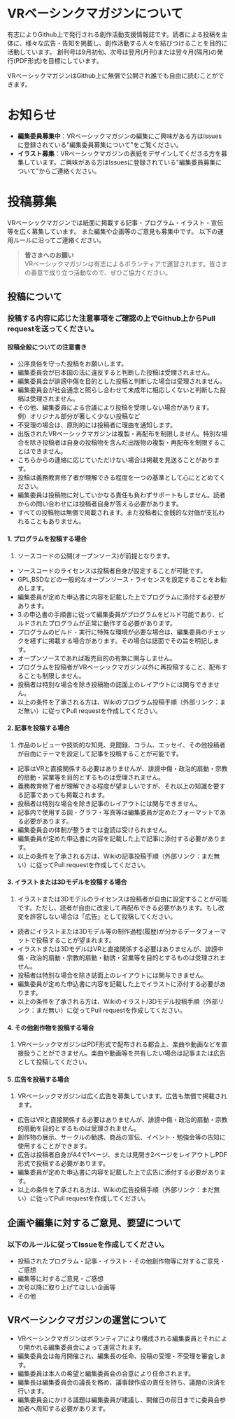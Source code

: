 # VRベーシンクマガジンについて

有志によりGithub上で発行される創作活動支援情報誌です。読者による投稿を主体に、様々な広告・告知を掲載し、創作活動する人々を結びつけることを目的に活動しています。
創刊号は9月初旬、次号は翌月(月刊)または翌々月(隔月)の発行(PDF形式)を目標にしています。

VRベーシックマガジンはGithub上に無償で公開され誰でも自由に読むことができます。

# お知らせ
* **編集委員募集中**：VRベーシックマガジンの編集にご興味がある方はIssuesに登録されている"編集委員募集について"をご覧ください。
* **イラスト募集**：VRベーシックマガジンの表紙をデザインしてくださる方を募集しています。ご興味がある方はIssuesに登録されている"編集委員募集について"からご連絡ください。

# 投稿募集

VRベーシックマガジンでは紙面に掲載する記事・プログラム・イラスト・宣伝等を広く募集しています。
また編集や企画等のご意見も募集中です。
以下の運用ルールに沿ってご連絡ください。

> **皆さまへのお願い**  
> VRベーシックマガジンは有志によるボランティアで運営されます。皆さまの善意で成り立つ活動なので、ぜひご協力ください。

## 投稿について
### 投稿する内容に応じた注意事項をご確認の上でGithub上からPull requestを送ってください。
#### 投稿全般についての注意書き
* 公序良俗を守った投稿をお願いします。
 * 編集委員会が日本国の法に違反すると判断した投稿は受理されません。
 * 編集委員会が誹謗中傷を目的とした投稿と判断した場合は受理されません。
 * 編集委員会が社会通念と照らし合わせて未成年に相応しくないと判断した投稿は受理されません。
 * その他、編集委員による合議により投稿を受理しない場合があります。  
   例）オリジナル部分が著しく少ない投稿など
 * 不受理の場合は、原則的には投稿者に理由を通知します。
* 出版されたVRベーシックマガジンは複製・再配布を制限しません。特別な場合を除き投稿者は自身の投稿物を含んだ出版物の複製・再配布を制限することはできません。
* こちらからの連絡に応じていただけない場合は掲載を見送ることがあります。
* 投稿は義務教育修了者が理解できる程度を一つの基準として心にとどめてください。
* 編集委員は投稿物に対していかなる責任も負わずサポートもしません。読者からの問い合わせには投稿者自身が答える必要があります。
* すべての投稿物は無償で掲載されます。また投稿者に金銭的な対価が支払われることもありません。

#### 1. プログラムを投稿する場合
1. ソースコードの公開(オープンソース)が前提となります。
* ソースコードのライセンスは投稿者自身が設定することが可能です。
 * GPL,BSDなどの一般的なオープンソース・ライセンスを設定することをお勧めします。
* 編集委員が定めた申込書に内容を記載した上でプログラムに添付する必要があります。
* 3.の申込書の手順書に従って編集委員がプログラムをビルド可能であり、ビルドされたプログラムが正常に動作する必要があります。
* プログラムのビルド・実行に特殊な環境が必要な場合は、編集委員のチェックを経ずに掲載する場合があります。その場合は誌面でその旨を明記します。
* オープンソースであれば販売目的の有無に関与しません。
* プログラムを投稿者がVRベーシックマガジン以外に再投稿すること、配布することも制限しません。
* 投稿者は特別な場合を除き投稿物の誌面上のレイアウトには関与できません。
* 以上の条件を了承される方は、Wikiのプログラム投稿手順（外部リンク：まだ無い）に従ってPull requestを作成してください。

#### 2. 記事を投稿する場合
1. 作品のレビューや技術的な知見、見聞録、コラム、エッセイ、その他投稿者が自由にテーマを設定して記事を投稿することが可能です。
* 記事はVRと直接関係する必要はありませんが、誹謗中傷・政治的扇動・宗教的扇動・営業等を目的とするものは受理されません。
* 義務教育修了者が理解できる程度が望ましいですが、それ以上の知識を要する記事であっても掲載されます。
* 投稿者は特別な場合を除き記事のレイアウトには関与できません。
* 記事内で使用する図・グラフ・写真等は編集委員が定めたフォーマットである必要があります。
* 編集委員会の体制が整うまでは査読は受けられません。
* 編集委員が定めた申込書に内容を記載した上で記事に添付する必要があります。
* 以上の条件を了承される方は、Wikiの記事投稿手順（外部リンク：まだ無い）に従ってPull requestを作成してください。

#### 3. イラストまたは3Dモデルを投稿する場合
1. イラストまたは3Dモデルのライセンスは投稿者が自由に設定することが可能です。ただし、読者が自由に改変して再配布できる必要があります。もし改変を許容しない場合は「広告」として投稿してください。
* 読者にイラストまたは3Dモデル等の制作過程(履歴)が分かるデータフォーマットで投稿することが望まれます。
* イラストまたは3DモデルはVRと直接関係する必要はありませんが、誹謗中傷・政治的扇動・宗教的扇動・勧誘・営業等を目的とするものは受理されません。
* 投稿者は特別な場合を除き誌面上のレイアウトには関与できません。
* 編集委員が定めた申込書に内容を記載した上でイラストに添付する必要があります。
* 以上の条件を了承される方は、Wikiのイラスト/3Dモデル投稿手順（外部リンク：まだ無い）に従ってPull requestを作成してください。

#### 4. その他創作物を投稿する場合
1. VRベーシックマガジンはPDF形式で配布される都合上、楽曲や動画などを直接扱うことができません。楽曲や動画等を共有したい場合は記事または広告として投稿してください。

#### 5. 広告を投稿する場合
1. VRベーシックマガジンは広く広告を募集しています。広告も無償で掲載されます。
* 広告はVRと直接関係する必要はありませんが、誹謗中傷・政治的扇動・宗教的扇動を目的とするものは受理されません。
* 創作物の展示、サークルの勧誘、商品の宣伝、イベント・勉強会等の告知に使用することができます。
* 広告は投稿者自身がA4で1ページ、または見開き2ページをレイアウトしPDF形式で投稿する必要があります。
* 編集委員が定めた申込書に内容を記載した上で広告に添付する必要があります。
* 以上の条件を了承される方は、Wikiの広告投稿手順（外部リンク：まだ無い）に従ってPull requestを作成してください。

## 企画や編集に対するご意見、要望について
### 以下のルールに従ってIssueを作成してください。
* 投稿されたプログラム・記事・イラスト・その他創作物等に対するご意見・ご感想
* 編集等に対するご意見・ご感想
* 次号以降に取り上げてほしい企画等
* その他

## VRベーシンクマガジンの運営について
* VRベーシンクマガジンはボランティアにより構成される編集委員とそれにより開かれる編集委員会によって運営されます。
* 編集委員会は毎月開催され、編集長の任命、投稿の受理・不受理を審査します。
* 編集委員は本人の希望と編集委員会の合意により任命されます。
* 編集長は編集委員会の議長を務め、議事録作成の責任を持ち、議題の決済を行います。
* 編集委員会にかける議題は編集委員が建議し、開催日の前日までに委員会参加者へ周知する必要があります。
